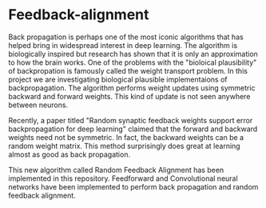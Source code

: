 # Feedback-alignment
Back propagation is perhaps one of the most iconic algorithms that has helped bring in widespread interest in deep learning. The algorithm is biologically inspired but research has shown that it is only an approximation to how the brain works. One of the problems with the "bioloical plausibility" of backpropation is famously called the weight transport problem. In this project we are investigating biological plausible implementaions of backpropagation. The algorithm performs weight updates using symmetric backward and forward weights. This kind of update is not seen anywhere between neurons. 

Recently, a paper titled "Random synaptic feedback weights support error backpropagation for deep learning" claimed that the forward and backward weights need not be symmetric. In fact, the backward weights can be a random weight matrix. This method surprisingly does great at learning almost as good as back propagation. 

This new algorithm called Random Feedback Alignment has been implemented in this repository. Feedforward and Convolutional neural networks have been implemented to perform back propagation and random feedback alignment.

